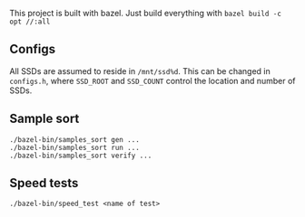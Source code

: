 This project is built with bazel. Just build everything with `bazel build -c opt //:all`

## Configs

All SSDs are assumed to reside in `/mnt/ssd%d`. This can be changed in `configs.h`, where `SSD_ROOT` and `SSD_COUNT` control the location and number of SSDs.

## Sample sort
```shell
./bazel-bin/samples_sort gen ...
./bazel-bin/samples_sort run ...
./bazel-bin/samples_sort verify ...
```

## Speed tests
```shell
./bazel-bin/speed_test <name of test>
```

